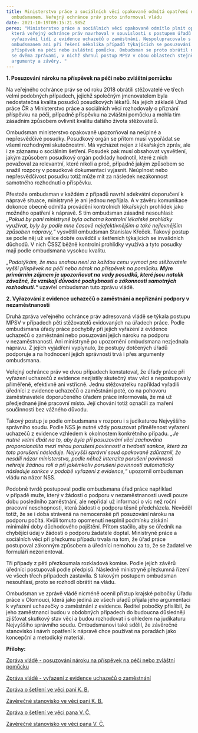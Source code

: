 ```yaml
---
title: Ministerstvo práce a sociálních věcí opakovaně odmítá opatření navrhovaná
  ombudsmanem. Veřejný ochránce práv proto informoval vládu
date: 2021-10-19T09:15:21.985Z
perex: "Ministerstvo práce a sociálních věcí opakovaně odmítlo plnit opatření,
  která veřejný ochránce práv navrhoval v souvislosti s postupem úřadů práce při
  vyřazování lidí z evidence uchazečů o zaměstnání. Nespolupracovalo s
  ombudsmanem ani při řešení několika případů týkajících se posuzování nároku na
  příspěvek na péči nebo zvláštní pomůcku. Ombudsman se proto obrátil na vládu
  se dvěma zprávami, v nichž shrnul postup MPSV v obou oblastech stejně jako své
  argumenty a závěry. "
---
```

<p><strong>1. Posuzování nároku na příspěvek na péči nebo zvláštní pomůcku</strong></p>

<p>Na veřejného ochránce práv se od roku 2018 obrátili stěžovatelé ve třech velmi podobných případech, jejichž společným jmenovatelem byla nedostatečná kvalita posudků posudkových lékařů. Na jejich základě Úřad práce ČR a Ministerstvo práce a sociálních věcí rozhodovaly o přiznání příspěvku na péči, případně příspěvku na zvláštní pomůcku a mohla tím zásadním způsobem ovlivnit kvalitu dalšího života stěžovatelů. &nbsp;</p>

<p>Ombudsman ministerstvo opakovaně upozorňoval na neúplné a nepřesvědčivé posudky. Posudkový orgán se přitom musí vypořádat se všemi rozhodnými skutečnostmi. Má vycházet nejen z lékařských zpráv, ale i ze záznamu o sociálním šetření. Posudek pak musí obsahovat vysvětlení, jakým způsobem posudkový orgán podklady hodnotil, které z nich považoval za relevantní, které nikoli a proč, případně jakým způsobem se snažil rozpory v posudkové dokumentaci vyjasnit. Neúplnost nebo nepřesvědčivost posudku totiž může mít za následek nezákonnost samotného rozhodnutí o příspěvku.</p>

<p>Přestože ombudsman v&nbsp;každém z případů navrhl adekvátní doporučení k nápravě situace, ministryně je ani jednou nepřijala. A v&nbsp;závěru komunikace dokonce obecně odmítla provádění kontrolních lékařských prohlídek jako možného opatření k nápravě. S&nbsp;tím ombudsman zásadně nesouhlasí: <em>&bdquo;Pokud by paní ministryně byla ochotna kontrolní lékařské prohlídky využívat, byly by podle mne časově nejefektivnějším a také nejlevnějším způsoben nápravy,&ldquo;</em> vysvětlil ombudsman Stanislav Křeček. Takový postup se podle něj už velice dobře osvědčil v šetřeních týkajících se invalidních důchodů. V nich ČSSZ běžně kontrolní prohlídky využívá a tyto posudky mají podle ombudsmana vysokou kvalitu.</p>

<p><em>&bdquo;Podotýkám, že mou snahou není za každou cenu vymoci pro stěžovatele vyšší příspěvek na péči nebo nárok na příspěvek na pomůcku. <strong>Mým primárním zájmem je upozorňovat na vady posudků, které jsou natolik závažné, že vznikají důvodné pochybnosti o zákonnosti samotných rozhodnutí.&ldquo;</strong></em><strong> </strong>uzavřel ombudsman tuto zprávu vládě.</p>

<p><strong>2. Vyřazování z&nbsp;evidence uchazečů o zaměstnání a nepřiznání podpory v nezaměstnanosti</strong></p>

<p>Druhá zpráva veřejného ochránce práv adresovaná vládě se týkala postupu MPSV v případech&nbsp;pěti stěžovatelů evidovaných na úřadech práce. Podle ombudsmana úřady práce pochybily při jejich vyřazení z evidence uchazečů o zaměstnání nebo posuzování jejich nároku na podporu v&nbsp;nezaměstnanosti. Ani ministryně po upozornění ombudsmana nezjednala nápravu. Z&nbsp;jejích vyjádření vyplynulo, že postupy dotčených úřadů podporuje a na hodnocení jejich správnosti trvá i přes argumenty ombudsmana.</p>

<p>Veřejný ochránce práv ve dvou případech konstatoval, že úřady práce při vyřazení uchazečů z&nbsp;evidence nezjistily skutečný stav věci a nepostupovaly přiměřeně, efektivně ani vstřícně. Jednu stěžovatelku například vyřadili úředníci z&nbsp;evidence uchazečů o zaměstnání poté, co na pohovoru zaměstnavatele doporučeného úřadem práce informovala, že má už předjednané jiné pracovní místo. Její chování totiž označili za maření součinnosti bez vážného důvodu.</p>

<p>Takový postup je podle ombudsmana v&nbsp;rozporu i s&nbsp;judikaturou Nejvyššího správního soudu. Podle NSS je nutné vždy posuzovat přiměřenost vyřazení uchazečů z evidence vzhledem k okolnostem konkrétního případu. <em>&bdquo;</em><em>Je nutné velmi dbát na to, aby byla při posuzování věci zachována proporcionalita mezi mírou porušení povinnosti a tvrdostí sankce, která za toto porušení následuje. Nejvyšší správní soud opakovaně zdůraznil, že nesdílí názor ministerstva, podle něhož intenzita porušení povinnosti nehraje žádnou roli a při jakémkoliv porušení povinnosti automaticky následuje sankce v podobě vyřazení z&nbsp;evidence,&ldquo;</em> upozornil ombudsman vládu na názor NSS.</p>

<p>Podobně tvrdě postupoval podle ombudsmana úřad práce například v&nbsp;případě muže, který v&nbsp;žádosti o podporu v nezaměstnanosti uvedl pouze dobu posledního zaměstnání, ale nepřidal už informaci o víc než roční pracovní neschopnosti, která žádosti o podporu těsně předcházela. Nevěděl totiž, že se i doba strávená na nemocenské při posuzování nároku na podporu počítá. Kvůli tomuto opomenutí nesplnil podmínku získání minimální doby důchodového pojištění. Přitom stačilo, aby se úředník na chybějící údaj v žádosti o podporu žadatele doptal. Ministryně práce a sociálních věcí při přezkumu případu trvala na tom, že úřad práce postupoval zákonným způsobem a úředníci nemohou za to, že se žadatel ve formuláři nezorientoval.</p>

<p>Tři případy z pěti přezkoumala rozkladová komise. Podle jejích závěrů úředníci postupovali podle předpisů. Následně ministryně přezkumná řízení ve všech třech případech zastavila. S&nbsp;takovým postupem ombudsman nesouhlasí, proto se rozhodl obrátit na vládu.</p>

<p>Ombudsman ve zprávě vládě nicméně ocenil přístup krajské pobočky Úřadu práce v&nbsp;Olomouci, která jako jediná ze všech úřadů přijala jeho argumentaci k&nbsp;vyřazení uchazečky o zaměstnání z evidence. Ředitel pobočky přislíbil, že jeho zaměstnanci budou v&nbsp;obdobných případech do budoucna důsledněji zjišťovat skutkový stav věci a budou rozhodovat i s ohledem na judikaturu Nejvyššího správního soudu. Ombudsmanovi také sdělil, že závěrečné stanovisko i návrh opatření k nápravě chce používat na poradách jako koncepční a metodický materiál. &nbsp;&nbsp;&nbsp;</p>

<p><strong>Přílohy: </strong></p>

<p><a href="https://eso.ochrance.cz/Nalezene/Edit/9750">Zpráva vládě - posuzování nároku na příspěvek na péči nebo zvláštní pomůcku</a></p>

<p><a href="https://eso.ochrance.cz/Nalezene/Edit/9748">Zpráva vládě - vyřazení z evidence uchazečů o zaměstnání</a></p>

<p><a href="https://eso.ochrance.cz/Nalezene/Edit/9648">Zpráva o šetření ve věci paní K. B.</a></p>

<p><a href="https://eso.ochrance.cz/Nalezene/Edit/9666">Závěrečné stanovisko ve věci paní K. B.</a></p>

<p><a href="https://eso.ochrance.cz/Nalezene/Edit/8272">Zpráva o šetření ve věci pana V. Č.</a></p>

<p><a href="https://eso.ochrance.cz/Nalezene/Edit/9110">Závěrečné stanovisko ve věci pana V. Č.</a></p>
